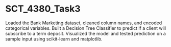 # SCT_4380_Task3
Loaded the Bank Marketing dataset, cleaned column names, and encoded categorical variables. Built a Decision Tree Classifier to predict if a client will subscribe to a term deposit. Visualized the model and tested prediction on a sample input using scikit-learn and matplotlib.
